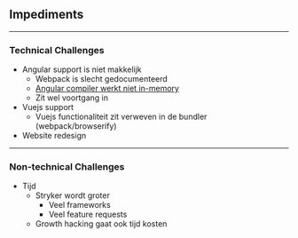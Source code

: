 ## Impediments

---

### Technical Challenges

* Angular support is niet makkelijk <!-- .element class="fragment" data-fragment-index="0" -->
    * Webpack is slecht gedocumenteerd
    * [Angular compiler werkt niet in-memory](https://github.com/angular/angular-cli/issues/9089) <!-- .element target="_blank" -->
    * Zit wel voortgang in
* Vuejs support <!-- .element class="fragment" data-fragment-index="1" -->
    * Vuejs functionaliteit zit verweven in de bundler (webpack/browserify)
* Website redesign <!-- .element class="fragment" data-fragment-index="2" -->

---

### Non-technical Challenges

* Tijd
    * Stryker wordt groter
        * Veel frameworks
        * Veel feature requests
    * Growth hacking gaat ook tijd kosten
